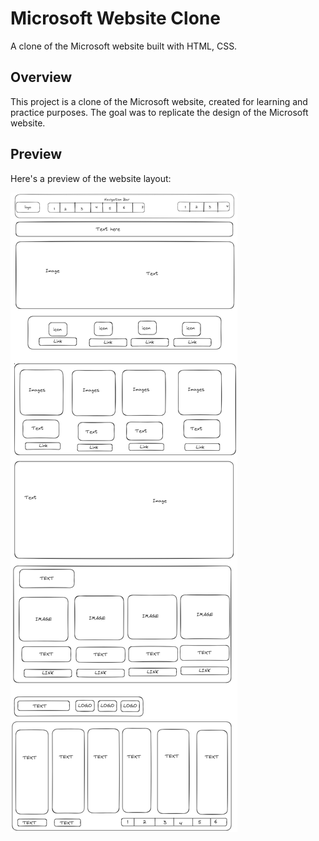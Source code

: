 # Microsoft Website Clone

A clone of the Microsoft website built with HTML, CSS.

## Overview

This project is a clone of the Microsoft website, created for learning and practice purposes. The goal was to replicate the design of the Microsoft website.

## Preview

Here's a preview of the website layout:

![Website Layout](Layout.png)


